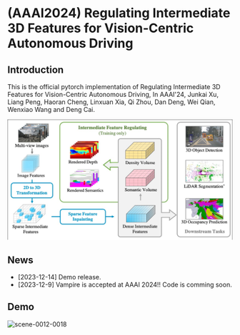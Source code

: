 # (AAAI2024) Regulating Intermediate 3D Features for Vision-Centric Autonomous Driving
## Introduction
This is the official pytorch implementation of Regulating Intermediate 3D Features for Vision-Centric Autonomous Driving, In AAAI'24, Junkai Xu, Liang Peng, Haoran Cheng, Linxuan Xia, Qi Zhou, Dan Deng, Wei Qian, Wenxiao Wang and Deng Cai.

![Framework](./docs/framework.png)

## News
- [2023-12-14] Demo release.
- [2023-12-9] Vampire is accepted at AAAI 2024!! Code is comming soon.

## Demo
![scene-0012-0018](./docs/scene-0012-0018.gif)
